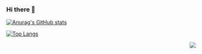### Hi there 👋

<!--
**Abilish/Abilish** is a ✨ _special_ ✨ repository because its `README.md` (this file) appears on your GitHub profile.

Here are some ideas to get you started:

- 🔭 I’m currently working on ...
- 🌱 I’m currently learning ...
- 👯 I’m looking to collaborate on ...
- 🤔 I’m looking for help with ...
- 💬 Ask me about ...
- 📫 How to reach me: ...
- 😄 Pronouns: ...
- ⚡ Fun fact: ...
-->

[![Anurag's GitHub stats](https://github-readme-stats.vercel.app/api?username=abilish)](https://github.com/abilish/github-readme-stats)

<!-- [![Readme Card](https://github-readme-stats.vercel.app/api/pin/?username=anuraghazra&repo=github-readme-stats)](https://github.com/anuraghazra/github-readme-stats) -->

[![Top Langs](https://github-readme-stats.vercel.app/api/top-langs/?username=abilish)](https://github.com/abilish/github-readme-stats)

<img align="right" src="https://github-readme-stats.vercel.app/api?username=WangDanPeng&show_icons=true">
